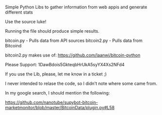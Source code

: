 Simple Python Libs to gather information from web appis and generate different stats

Use the source luke!

Running the file should produce simple results.

bitcoin.py - Pulls data from API sources
bitcoin2.py - Pulls data from Bitcoind

bitcoin2.py makes use of: https://github.com/laanwj/bitcoin-python

Please Support: 1DawBdois5GkteqbHrUkA5syYX4Xs2NFd4

If you use the Lib, please, let me know in a ticket ;)

I never intended to relase the code, so I didn't note where some came from. 

In my google search, I should mention the following:

https://github.com/nanotube/supybot-bitcoin-marketmonitor/blob/master/BitcoinData/plugin.py#L58

 
